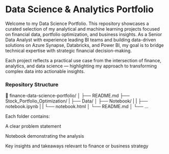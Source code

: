 # Data Science & Analytics Portfolio

Welcome to my Data Science Portfolio.
This repository showcases a curated selection of my analytical and machine learning projects focused on financial data, portfolio optimization, and business insights.
As a Senior Data Analyst with experience leading BI teams and building data-driven solutions on Azure Synapse, Databricks, and Power BI, my goal is to bridge technical expertise with strategic financial decision-making.

Each project reflects a practical use case from the intersection of finance, analytics, and data science — highlighting my approach to transforming complex data into actionable insights.

### Repository Structure
📁 finance-data-science-portfolio/
│
├── README.md
├── Stock_Portfolio_Optimization/
|   ├── Data/
│   ├── Notebook/ 
|   |   ├── notebook.ipynb
|   |   └── notebook.html
│   └── README.md
│
└── ...


Each folder contains:

A clear problem statement

Notebook demonstrating the analysis

Key insights and takeaways relevant to finance or business strategy
